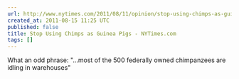 ```yaml
---
url: http://www.nytimes.com/2011/08/11/opinion/stop-using-chimps-as-guinea-pigs.html?_r=2&hp
created_at: 2011-08-15 11:25 UTC
published: false
title: Stop Using Chimps as Guinea Pigs - NYTimes.com
tags: []
---
```


What an odd phrase: "...most of the 500 federally owned chimpanzees are idling in warehouses"
